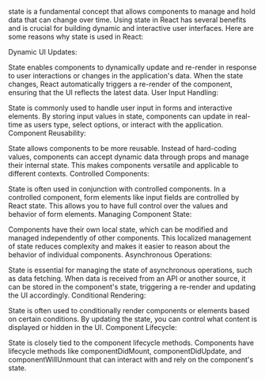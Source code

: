state is a fundamental concept that allows components to manage and hold data that can change over time. Using state in React has several benefits and is crucial for building dynamic and interactive user interfaces. Here are some reasons why state is used in React:

Dynamic UI Updates:

State enables components to dynamically update and re-render in response to user interactions or changes in the application's data. When the state changes, React automatically triggers a re-render of the component, ensuring that the UI reflects the latest data.
User Input Handling:

State is commonly used to handle user input in forms and interactive elements. By storing input values in state, components can update in real-time as users type, select options, or interact with the application.
Component Reusability:

State allows components to be more reusable. Instead of hard-coding values, components can accept dynamic data through props and manage their internal state. This makes components versatile and applicable to different contexts.
Controlled Components:

State is often used in conjunction with controlled components. In a controlled component, form elements like input fields are controlled by React state. This allows you to have full control over the values and behavior of form elements.
Managing Component State:

Components have their own local state, which can be modified and managed independently of other components. This localized management of state reduces complexity and makes it easier to reason about the behavior of individual components.
Asynchronous Operations:

State is essential for managing the state of asynchronous operations, such as data fetching. When data is received from an API or another source, it can be stored in the component's state, triggering a re-render and updating the UI accordingly.
Conditional Rendering:

State is often used to conditionally render components or elements based on certain conditions. By updating the state, you can control what content is displayed or hidden in the UI.
Component Lifecycle:

State is closely tied to the component lifecycle methods. Components have lifecycle methods like componentDidMount, componentDidUpdate, and componentWillUnmount that can interact with and rely on the component's state.
